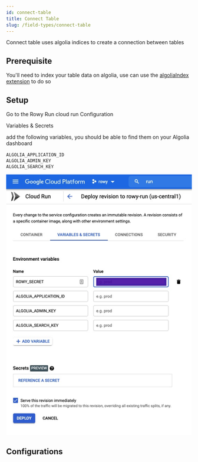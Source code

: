 ```yaml
---
id: connect-table
title: Connect Table
slug: /field-types/connect-table
---
```


Connect table uses algolia indices to create a connection between tables

## Prerequisite

You'll need to index your table data on algolia, use can use the
[algoliaIndex extension](../extensions/algolia-index) to do so

## Setup

Go to the Rowy Run cloud run Configuration

Variables & Secrets

add the following variables, you should be able to find them on your Algolia
dashboard

```
ALGOLIA_APPLICATION_ID
ALGOLIA_ADMIN_KEY
ALGOLIA_SEARCH_KEY
```

![Environment Variables](./assets/env-vars.jpg)

## Configurations
